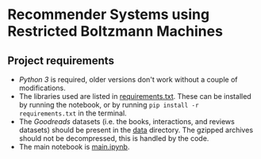 # Recommender Systems using Restricted Boltzmann Machines

## Project requirements

- *Python 3* is required, older versions don't work without a couple of modifications.
- The libraries used are listed in [requirements.txt](./requirements.txt). These can be installed by running the notebook, or by running `pip install -r requirements.txt` in the terminal.
- The *Goodreads* datasets (i.e. the books, interactions, and reviews datasets) should be present in the [data](./data) directory. The gzipped archives should not be decompressed, this is handled by the code.
- The main notebook  is [main.ipynb](main.ipynb).
